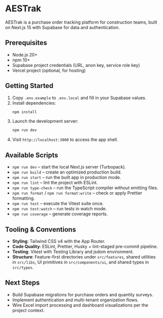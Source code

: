 # AESTrak

AESTrak is a purchase order tracking platform for construction teams, built on Next.js 15 with Supabase for data and authentication.

## Prerequisites

- Node.js 20+
- npm 10+
- Supabase project credentials (URL, anon key, service role key)
- Vercel project (optional, for hosting)

## Getting Started

1. Copy `.env.example` to `.env.local` and fill in your Supabase values.
2. Install dependencies:
   ```bash
   npm install
   ```
3. Launch the development server:
   ```bash
   npm run dev
   ```
4. Visit `http://localhost:3000` to access the app shell.

## Available Scripts

- `npm run dev` – start the local Next.js server (Turbopack).
- `npm run build` – create an optimized production build.
- `npm run start` – run the built app in production mode.
- `npm run lint` – lint the project with ESLint.
- `npm run type-check` – run the TypeScript compiler without emitting files.
- `npm run format` / `npm run format:write` – check or apply Prettier formatting.
- `npm run test` – execute the Vitest suite once.
- `npm run test:watch` – run tests in watch mode.
- `npm run coverage` – generate coverage reports.

## Tooling & Conventions

- **Styling**: Tailwind CSS v4 with the App Router.
- **Code Quality**: ESLint, Prettier, Husky + lint-staged pre-commit pipeline.
- **Testing**: Vitest with Testing Library and jsdom environment.
- **Structure**: Feature-first directories under `src/features`, shared utilities in `src/libs`, UI primitives in `src/components/ui`, and shared types in `src/types`.

## Next Steps

- Build Supabase migrations for purchase orders and quantity surveys.
- Implement authentication and multi-tenant organization flows.
- Wire Excel import processing and dashboard visualizations per the project context.
